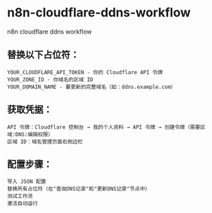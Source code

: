 # n8n-cloudflare-ddns-workflow
n8n cloudflare ddns workflow

## 替换以下占位符：

    YOUR_CLOUDFLARE_API_TOKEN - 你的 Cloudflare API 令牌
    YOUR_ZONE_ID - 你域名的区域 ID
    YOUR_DOMAIN_NAME - 要更新的完整域名（如：ddns.example.com）

## 获取凭据：

    API 令牌：Cloudflare 控制台 → 我的个人资料 → API 令牌 → 创建令牌（需要区域:DNS:编辑权限）
    区域 ID：域名管理页面右侧边栏

## 配置步骤：

    导入 JSON 配置
    替换所有占位符（在"查询DNS记录"和"更新DNS记录"节点中）
    测试工作流
    激活自动运行

